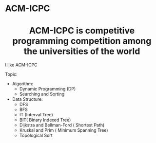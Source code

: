 # ACM-ICPC
<h1 align = "center">ACM-ICPC is competitive programming competition among the universities of the world</h1>

I like ACM-ICPC

Topic:
 + Algorithm:
      - Dynamic Programming (DP)
      - Searching and Sorting
 + Data Structure:
      - DFS
      - BFS
      - IT (Interval Tree)
      - BIT( Binary Indexed Tree)
      - Dijkstra and Bellman-Ford ( Shortest Path)
      - Kruskal and Prim ( Minimum Spanning Tree)
      - Topological Sort
    
